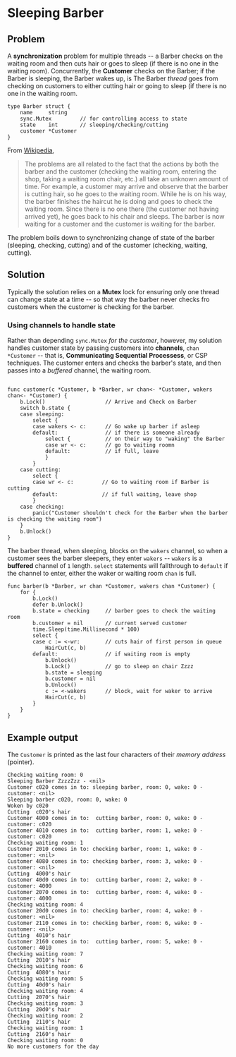 # Sleeping Barber

## Problem

A **synchronization** problem for multiple threads -- a Barber checks on the waiting room and then cuts hair or goes to sleep (if there is no one in the waiting room). Concurrently, the **Customer** checks on the Barber; if the Barber is sleeping, the Barber wakes up, is  The Barber _thread_ goes from checking on customers to either cutting hair or going to sleep (if there is no one in the waiting room.

```
type Barber struct {
    name     string
    sync.Mutex         // for controlling access to state
    state    int       // sleeping/checking/cutting
    customer *Customer
}
```

From [Wikipedia](https://en.wikipedia.org/wiki/Sleeping_barber_problem),

> The problems are all related to the fact that the actions by both the barber and the customer (checking the waiting room, entering the shop, taking a waiting room chair, etc.) all take an unknown amount of time. For example, a customer may arrive and observe that the barber is cutting hair, so he goes to the waiting room. While he is on his way, the barber finishes the haircut he is doing and goes to check the waiting room. Since there is no one there (the customer not having arrived yet), he goes back to his chair and sleeps. The barber is now waiting for a customer and the customer is waiting for the barber.

The problem boils down to synchronizing change of state of the barber (sleeping, checking, cutting) and of the customer (checking, waiting, cutting).


## Solution

Typically the solution relies on a **Mutex** lock for ensuring only one thread can change state at a time -- so that way the barber never checks fro customers when the customer is checking for the barber.

### Using channels to handle state

Rather than depending `sync.Mutex` _for the customer_, however, my solution handles customer state by passing customers into **channels**, `chan *Customer` -- that is, **Communicating Sequential Processess**, or CSP techniques. The customer enters and checks the barber's state, and then passes into a _buffered_ channel, the waiting room.

```

func customer(c *Customer, b *Barber, wr chan<- *Customer, wakers chan<- *Customer) {
    b.Lock()                   // Arrive and Check on Barber
    switch b.state {
    case sleeping:
        select {
        case wakers <- c:      // Go wake up barber if asleep
        default:               // if there is someone already
            select {           // on their way to "waking" the Barber
            case wr <- c:      // go to waiting roomn
            default:           // if full, leave
            }
        }
    case cutting:
        select {
        case wr <- c:         // Go to waiting room if Barber is cutting
        default:              // if full waiting, leave shop
        }
    case checking:
        panic("Customer shouldn't check for the Barber when the barber is checking the waiting room")
    }
    b.Unlock()
}
```

The barber thread, when sleeping, blocks on the `wakers` channel, so when a customer sees the barber sleepers, they enter `wakers` -- `wakers` is a **buffered** channel of `1` length. `select` statements will fallthrough to `default` if the channel to enter, either the waker or waiting room `chan` is full.

```
func barber(b *Barber, wr chan *Customer, wakers chan *Customer) {
    for {
        b.Lock()
        defer b.Unlock()
        b.state = checking     // barber goes to check the waiting room
        b.customer = nil       // current served customer
        time.Sleep(time.Millisecond * 100)
        select {
        case c := <-wr:        // cuts hair of first person in queue
            HairCut(c, b)
        default:               // if waiting room is empty
            b.Unlock()
            b.Lock()           // go to sleep on chair Zzzz
            b.state = sleeping
            b.customer = nil
            b.Unlock()
            c := <-wakers      // block, wait for waker to arrive
            HairCut(c, b)
        }
    }
}
```

## Example output

The `Customer` is printed as the last four characters of their _memory address_ (pointer).

```
Checking waiting room: 0
Sleeping Barber ZzzzZzz - <nil>
Customer c020 comes in to: sleeping barber, room: 0, wake: 0 - customer: <nil>
Sleeping barber c020, room: 0, wake: 0
Woken by c020
Cutting  c020's hair
Customer 4000 comes in to:  cutting barber, room: 0, wake: 0 - customer: c020
Customer 4010 comes in to:  cutting barber, room: 1, wake: 0 - customer: c020
Checking waiting room: 1
Customer 2010 comes in to: checking barber, room: 1, wake: 0 - customer: <nil>
Customer 4080 comes in to: checking barber, room: 3, wake: 0 - customer: <nil>
Cutting  4000's hair
Customer 40d0 comes in to:  cutting barber, room: 2, wake: 0 - customer: 4000
Customer 2070 comes in to:  cutting barber, room: 4, wake: 0 - customer: 4000
Checking waiting room: 4
Customer 20d0 comes in to: checking barber, room: 4, wake: 0 - customer: <nil>
Customer 2110 comes in to: checking barber, room: 6, wake: 0 - customer: <nil>
Cutting  4010's hair
Customer 2160 comes in to:  cutting barber, room: 5, wake: 0 - customer: 4010
Checking waiting room: 7
Cutting  2010's hair
Checking waiting room: 6
Cutting  4080's hair
Checking waiting room: 5
Cutting  40d0's hair
Checking waiting room: 4
Cutting  2070's hair
Checking waiting room: 3
Cutting  20d0's hair
Checking waiting room: 2
Cutting  2110's hair
Checking waiting room: 1
Cutting  2160's hair
Checking waiting room: 0
No more customers for the day
```
